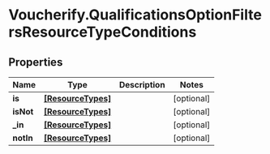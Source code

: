# Voucherify.QualificationsOptionFiltersResourceTypeConditions

## Properties

Name | Type | Description | Notes
------------ | ------------- | ------------- | -------------
**is** | [**[ResourceTypes]**](ResourceTypes.md) |  | [optional] 
**isNot** | [**[ResourceTypes]**](ResourceTypes.md) |  | [optional] 
**_in** | [**[ResourceTypes]**](ResourceTypes.md) |  | [optional] 
**notIn** | [**[ResourceTypes]**](ResourceTypes.md) |  | [optional] 


